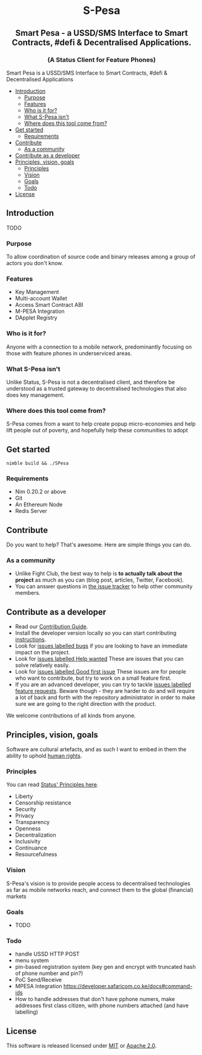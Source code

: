 <!-- <p align="center"><img src="https://raw.githubusercontent.com/status-im/spesa/master/docs/spesa.png"></p> -->
<h1 align="center">S-Pesa</h1>
<h2 align="center">Smart Pesa - a USSD/SMS Interface to Smart Contracts, #defi & Decentralised Applications.</h2>
<h3 align="center">(A Status Client for Feature Phones)</h3>

Smart Pesa is a USSD/SMS Interface to Smart Contracts, #defi & Decentralised Applications

- [Introduction](#introduction)
  - [Purpose](#purpose)
  - [Features](#features)
  - [Who is it for?](#who-is-it-for)
  - [What S-Pesa isn't](#what-s-pesa-isnt)
  - [Where does this tool come from?](#where-does-this-tool-come-from)
- [Get started](#get-started)
  - [Requirements](#requirements)
- [Contribute](#contribute)
  - [As a community](#as-a-community)
- [Contribute as a developer](#contribute-as-a-developer)
- [Principles, vision, goals](#principles-vision-goals)
  - [Principles](#principles)
  - [Vision](#vision)
  - [Goals](#goals)
  - [Todo](#todo)
- [License](#license)

## Introduction

TODO

### Purpose

To allow coordination of source code and binary releases among a group of actors you don't know. 

### Features

  - Key Management
  - Multi-account Wallet
  - Access Smart Contract ABI
  - M-PESA Integration
  - DApplet Registry

### Who is it for?

Anyone with a connection to a mobile network, predominantly focusing on those with feature phones in underserviced areas.

### What S-Pesa isn't

Unlike Status, S-Pesa is not a decentralised client, and therefore be understood as a trusted gateway to decentralised technologies that also does key management.

### Where does this tool come from?

S-Pesa comes from a want to help create popup micro-economies and help lift people out of poverty, and hopefully help these communities to adopt  

## Get started

`nimble build && ./SPesa`

### Requirements

- Nim 0.20.2 or above
- Git
- An Ethereum Node
- Redis Server
  
## Contribute

Do you want to help? That's awesome. Here are simple things you can do.

### As a community

* Unlike Fight Club, the best way to help is **to actually talk about the project** as much as you can (blog post, articles, Twitter, Facebook).
* You can answer questions in [the issue tracker](https://github.com/status-im/SPesa/issues) to help other community members.

## Contribute as a developer

* Read our [Contribution Guide](/CONTRIBUTING.md).
* Install the developer version locally so you can start contributing [instructions](/docs/contribute/index.md).
* Look for [issues labelled bugs](https://github.com/status-im/SPesa/issues?q=is%3Aopen+is%3Aissue+label%3Abug) if you are looking to have an immediate impact on the project.
* Look for [issues labelled Help wanted](https://github.com/status-im/SPesa/issues?q=is%3Aissue+is%3Aopen+label%3A%22help+wanted%22) These are issues that you can solve relatively easily.
* Look for [issues labelled Good first issue](https://github.com/status-im/SPesa/labels/good%20first%20issue) These issues are for people who want to contribute, but try to work on a small feature first.
* If you are an advanced developer, you can try to tackle [issues labelled feature requests](https://github.com/status-im/SPesa/issues?q=is%3Aopen+is%3Aissue+label%3A%22feature+request%22). Beware though - they are harder to do and will require a lot of back and forth with the repository administrator in order to make sure we are going to the right direction with the product.

We welcome contributions of all kinds from anyone.

## Principles, vision, goals

Software are cultural artefacts, and as such I want to embed in them the ability to uphold [human rights](http://www.un.org/en/universal-declaration-human-rights/).

### Principles

You can read [Status' Principles here](https://our.status.im/our-principles/).

* Liberty
* Censorship resistance
* Security
* Privacy
* Transparency
* Openness
* Decentralization
* Inclusivity
* Continuance
* Resourcefulness

### Vision

S-Pesa's vision is to provide people access to decentralised technologies as far as mobile networks reach, and connect them to the global (financial) markets

### Goals

- TODO

### Todo
- handle USSD HTTP POST
- menu system
- pin-based registration system (key gen and encrypt with truncated hash of phone number and pin?)
- PoC Send/Receive
- MPESA Integration https://developer.safaricom.co.ke/docs#command-ids
- How to handle addresses that don't have pphone numers, make addresses first class citizen, with phone numbers attached (and have labelling)


## License

This software is released licensed under [MIT](/LICENSE-MIT) or [Apache 2.0](/LICENSE-APACHEv2).